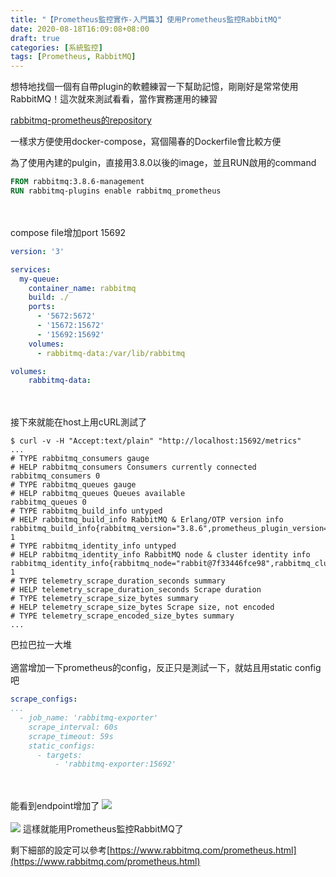 ```yaml
---
title: "【Prometheus監控實作-入門篇3】使用Prometheus監控RabbitMQ"
date: 2020-08-18T16:09:08+08:00
draft: true
categories: [系統監控]
tags: [Prometheus, RabbitMQ]
---
```

想特地找個一個有自帶plugin的軟體練習一下幫助記憶，剛剛好是常常使用RabbitMQ！這次就來測試看看，當作實務運用的練習
<!--more-->  
[rabbitmq-prometheus的repository](https://github.com/rabbitmq/rabbitmq-prometheus)
  
一樣求方便使用docker-compose，寫個陽春的Dockerfile會比較方便
  
為了使用內建的pulgin，直接用3.8.0以後的image，並且RUN啟用的command
```Dockerfile
FROM rabbitmq:3.8.6-management
RUN rabbitmq-plugins enable rabbitmq_prometheus
```
<br></br>
compose file增加port 15692
```:docker-compose.yml {linenos=table, linenostart=1, hl_lines=[6, 10]}
version: '3'

services:
  my-queue:
    container_name: rabbitmq
    build: ./
    ports:
      - '5672:5672'
      - '15672:15672'
      - '15692:15692'
    volumes:
      - rabbitmq-data:/var/lib/rabbitmq

volumes:
    rabbitmq-data:
```
<br></br>
接下來就能在host上用cURL測試了
```
$ curl -v -H "Accept:text/plain" "http://localhost:15692/metrics"
...
# TYPE rabbitmq_consumers gauge
# HELP rabbitmq_consumers Consumers currently connected
rabbitmq_consumers 0
# TYPE rabbitmq_queues gauge
# HELP rabbitmq_queues Queues available
rabbitmq_queues 0
# TYPE rabbitmq_build_info untyped
# HELP rabbitmq_build_info RabbitMQ & Erlang/OTP version info
rabbitmq_build_info{rabbitmq_version="3.8.6",prometheus_plugin_version="3.8.6",prometheus_client_version="4.6.0",erlang_version="23.0.3"} 1
# TYPE rabbitmq_identity_info untyped
# HELP rabbitmq_identity_info RabbitMQ node & cluster identity info
rabbitmq_identity_info{rabbitmq_node="rabbit@7f33446fce98",rabbitmq_cluster="rabbit@7f33446fce98"} 1
# TYPE telemetry_scrape_duration_seconds summary
# HELP telemetry_scrape_duration_seconds Scrape duration
# TYPE telemetry_scrape_size_bytes summary
# HELP telemetry_scrape_size_bytes Scrape size, not encoded
# TYPE telemetry_scrape_encoded_size_bytes summary
...
```
巴拉巴拉一大堆
<br></br>
適當增加一下prometheus的config，反正只是測試一下，就姑且用static config吧
```yaml
scrape_configs:
...
  - job_name: 'rabbitmq-exporter'
    scrape_interval: 60s
    scrape_timeout: 59s
    static_configs:
      - targets:
          - 'rabbitmq-exporter:15692'
```
<br></br>
能看到endpoint增加了
![](1.png)
<br></br>
![](2.png)
這樣就能用Prometheus監控RabbitMQ了
  
剩下細部的設定可以參考[https://www.rabbitmq.com/prometheus.html](https://www.rabbitmq.com/prometheus.html)
